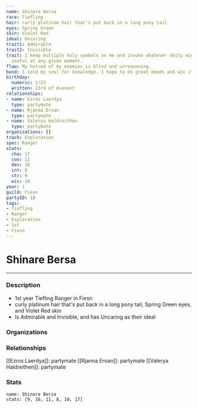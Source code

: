 ```yaml
---
name: Shinare Bersa
race: Tiefling
hair: curly platinum hair that's put back in a long pony tail
eyes: Spring Green
skin: Violet Red
ideal: Uncaring
trait1: Admirable
trait2: Invisible
trait: I keep multiple holy symbols on me and invoke whatever deity might come in
  useful at any given moment.
flaw: My hatred of my enemies is blind and unreasoning.
bond: I sold my soul for knowledge. I hope to do great deeds and win it back.
birthday:
  numeric: 1/23
  written: 23rd of Avanent
relationships:
- name: Ezros Laerdya
  type: partymate
- name: Rjanna Eroan
  type: partymate
- name: Valerya Haldreithen
  type: partymate
organizations: []
track: Exploration
spec: Ranger
stats:
  cha: 17
  con: 11
  dex: 16
  int: 8
  str: 9
  wis: 10
year: 1
guild: Fiesn
partyID: 18
tags:
- Tiefling
- Ranger
- Exploration
- 1st
- Fiesn
---
```

# Shinare Bersa
---
### Description
- 1st year Tiefling Ranger in Fiesn
- curly platinum hair that's put back in a long pony tail, Spring Green eyes, and Violet Red skin
- Is Admirable and Invisible, and has Uncaring as their ideal

### Organizations
### Relationships
[[Ezros Laerdya]]: partymate
[[Rjanna Eroan]]: partymate
[[Valerya Haldreithen]]: partymate
### Stats
```statblock
name: Shinare Bersa
stats: [9, 16, 11, 8, 10, 17]
```